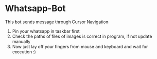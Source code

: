 # Whatsapp-Bot
This bot sends message through Cursor Navigation
1. Pin your whatsapp in taskbar first
2. Check the paths of files of images is correct in program, if not update manually 
3. Now just lay off your fingers from mouse and keyboard and wait for execution :)
